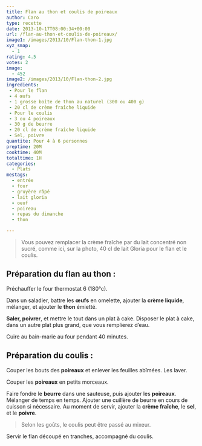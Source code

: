 ```yaml
---
title: Flan au thon et coulis de poireaux
author: Caro
type: recette
date: 2013-10-17T08:00:34+00:00
url: /flan-au-thon-et-coulis-de-poireaux/
image1: /images/2013/10/Flan-thon-1.jpg
xyz_smap:
  - 1
rating: 4.5
votes: 2
image:
  - 452
image2: /images/2013/10/Flan-thon-2.jpg
ingredients:
 - Pour le flan
 - 4 œufs
 - 1 grosse boîte de thon au naturel (300 ou 400 g)
 - 20 cl de crème fraîche liquide
 - Pour le coulis
 - 3 ou 4 poireaux
 - 30 g de beurre
 - 20 cl de crème fraîche liquide
 - Sel, poivre
quantite: Pour 4 à 6 personnes
preptime: 20M
cooktime: 40M
totaltime: 1H
categories:
  - Plats
mestags:
  - entrée
  - four
  - gruyère râpé
  - lait gloria
  - oeuf
  - poireau
  - repas du dimanche
  - thon

---
```

> Vous pouvez remplacer la crème fraîche par du lait concentré non sucré, comme ici, sur la photo, 40 cl de lait Gloria pour le flan et le coulis.

## Préparation du flan au thon :

Préchauffer le four thermostat 6 (180°c).

Dans un saladier, battre les **œufs** en omelette, ajouter la **crème liquide**, mélanger, et ajouter le **thon** émietté.

**Saler, poivrer**, et mettre le tout dans un plat à cake. Disposer le plat à cake, dans un autre plat plus grand, que vous remplierez d&rsquo;eau.

Cuire au bain-marie au four pendant 40 minutes.

## Préparation du coulis :

Couper les bouts des **poireaux** et enlever les feuilles abîmées. Les laver.

Couper les **poireaux** en petits morceaux.

Faire fondre le **beurre** dans une sauteuse, puis ajouter les **poireaux**. Mélanger de temps en temps. Ajouter une cuillère de beurre en cours de cuisson si nécessaire. Au moment de servir, ajouter la **crème fraîche**, le **sel**, et le **poivre**.

> Selon les goûts, le coulis peut être passé au mixeur.

Servir le flan découpé en tranches, accompagné du coulis.
